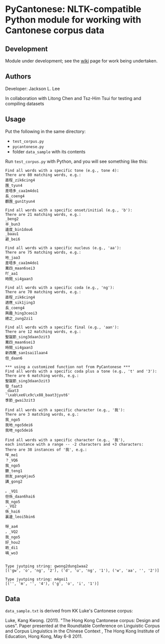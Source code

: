 # PyCantonese: NLTK-compatible Python module for working with Cantonese corpus data

## Development

Module under development; see the [wiki](https://github.com/pycantonese/pycantonese/wiki) page for work being undertaken.


## Authors

Developer: Jackson L. Lee

In collaboration with Litong Chen and Tsz-Him Tsui for testing and compiling datasets

## Usage

Put the following in the same directory:

- `test_corpus.py`
- `pycantonese.py`
- folder `data_sample` with its contents

Run `test_corpus.py` with Python, and you will see something like this:

    Find all words with a specific tone (e.g., tone 4):
    There are 80 matching words, e.g.:
    直程_zik6cing4
    團_tyun4
    差唔多_caa1m4do1
    長_coeng4
    觀團_gun1tyun4

    Find all words with a specific onset/initial (e.g., 'b'):
    There are 21 matching words, e.g.:
    _beng2
    半_bun3
    邊度_bin1dou6
    _baau1
    避_bei6

    Find all words with a specific nucleus (e.g., 'aa'):
    There are 75 matching words, e.g.:
    吔_jaa3
    差唔多_caa1m4do1
    萬四_maan6sei3
    吖_aa1
    時間_si4gaan3

    Find all words with a specific coda (e.g., 'ng'):
    There are 70 matching words, e.g.:
    直程_zik6cing4
    適應_sik1jing3
    長_coeng4
    興趣_hing3ceoi3
    總之_zung2zi1

    Find all words with a specific final (e.g., 'aan'):
    There are 12 matching words, e.g.:
    聖誕節_sing3daan3zit3
    萬四_maan6sei3
    時間_si4gaan3
    新西蘭_san1sai1laan4
    但_daan6

    *** using a customized function not from PyCantonese ***
    Find all words with a specific coda plus a tone (e.g., 't' and '3'):
    There are 6 matching words, e.g.:
    聖誕節_sing3daan3zit3
    發_faat3
    _daat3
    '\xab\xe6\x9c\x88_baat3jyut6'
    季節_gwai3zit3

    Find all words with a specific character (e.g., '我'):
    There are 3 matching words, e.g.:
    我_ngo5
    我地_ngo5dei6
    我哋_ngo5dei6

    Find all words with a specific character (e.g., '我'),
    each instance with a range -- -2 characters and +3 characters:
    There are 38 instances of '我', e.g.:
    咩_me1
    ？_VQ6
    我_ngo5
    聽_teng1
    朋友_pang4jau5
    講_gong2

    。_VQ1
    但係_daan6hai6
    我_ngo5
    -_VQ2
    係_hai6
    裏邊_leoi5bin6

    呀_aa4
    ，_VQ2
    我_ngo5
    好_hou2
    啲_di1
    喎_wo3


    Type jyutping string: gwong2dung1waa2
    [('gw', 'o', 'ng', '2'), ('d', 'u', 'ng', '1'), ('w', 'aa', '', '2')]

    Type jyutping string: m4goi1
    [('', 'm', '', '4'), ('g', 'o', 'i', '1')]


## Data

`data_sample.txt` is derived from KK Luke's Cantonese corpus:

Luke, Kang Kwong. (2011). "The Hong Kong Cantonese corpus: Design and uses". Paper presented at the Roundtable Conference on Linguistic Corpus and Corpus Linguistics in the Chinese Context , The Hong Kong Institute of Education, Hong Kong, May 6-8 2011.
